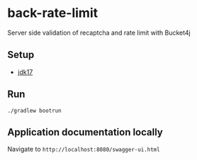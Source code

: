# back-rate-limit

Server side validation of recaptcha and rate limit with Bucket4j

## Setup
- [jdk17](https://www.oracle.com/java/technologies/javase/jdk17-archive-downloads.html)

## Run 

`./gradlew bootrun`

## Application documentation locally  

Navigate to `http://localhost:8080/swagger-ui.html`
